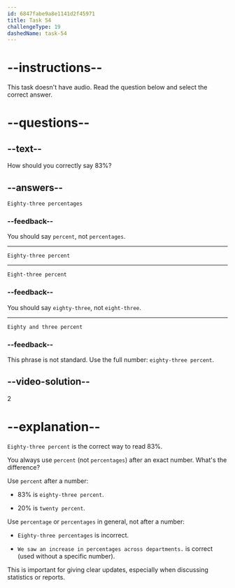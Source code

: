 ```yaml
---
id: 6847fabe9a8e1141d2f45971
title: Task 54
challengeType: 19
dashedName: task-54
---
```


# --instructions--

This task doesn't have audio. Read the question below and select the correct answer.

# --questions--

## --text--

How should you correctly say 83%?

## --answers--

`Eighty-three percentages`

### --feedback--

You should say `percent`, not `percentages`.

---

`Eighty-three percent`

---

`Eight-three percent`

### --feedback--

You should say `eighty-three`, not `eight-three`.

---

`Eighty and three percent`

### --feedback--

This phrase is not standard. Use the full number: `eighty-three percent`.

## --video-solution--

2

# --explanation--

`Eighty-three percent` is the correct way to read 83%.

You always use `percent` (not `percentages`) after an exact number. What's the difference?

Use `percent` after a number:

- 83% is `eighty-three percent`.

- 20% is `twenty percent`.

Use `percentage` or `percentages` in general, not after a number:

- `Eighty-three percentages` is incorrect.

- `We saw an increase in percentages across departments.` is correct (used without a specific number).

This is important for giving clear updates, especially when discussing statistics or reports.
